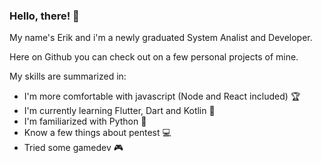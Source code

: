 ### Hello, there! :mage:

My name's Erik and i'm a newly graduated System Analist and Developer.

Here on Github you can check out on a few personal projects of mine.

My skills are summarized in:

- I'm more comfortable with javascript (Node and React included) 🏆
- I'm currently learning Flutter, Dart and Kotlin 📱
- I'm familiarized with Python 🐍
- Know a few things about pentest 💻
- Tried some gamedev 🎮


<!--
**FueledByRage/FueledByRage** is a ✨ _special_ ✨ repository because its `README.md` (this file) appears on your GitHub profile.

Here are some ideas to get you started:

- 🔭 I’m currently working on ...
- 🌱 I’m currently learning ...
- 👯 I’m looking to collaborate on ...
- 🤔 I’m looking for help with ...
- 💬 Ask me about ...
- 📫 How to reach me: ...
- 😄 Pronouns: ...
- ⚡ Fun fact: ...
-->

